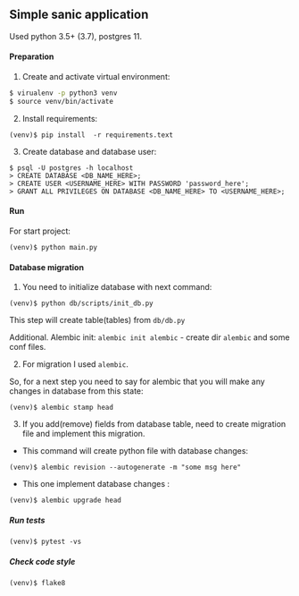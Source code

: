 ## Simple sanic application

Used python 3.5+ (3.7), postgres 11. 

#### Preparation

1. Create and activate virtual environment:

```sh 
$ virualenv -p python3 venv
$ source venv/bin/activate
```

2. Install requirements:
```
(venv)$ pip install  -r requirements.text
```

3. Create database and database user:

```
$ psql -U postgres -h localhost
> CREATE DATABASE <DB_NAME_HERE>;
> CREATE USER <USERNAME_HERE> WITH PASSWORD 'password_here';
> GRANT ALL PRIVILEGES ON DATABASE <DB_NAME_HERE> TO <USERNAME_HERE>;

```

#### Run

For start project:

```
(venv)$ python main.py
```

#### Database migration
1. You need to initialize database with next command:
```
(venv)$ python db/scripts/init_db.py
```
This step will create table(tables) from `db/db.py`

Additional. Alembic init: 
`alembic init alembic` - create dir `alembic` and some conf files.

2. For migration I used `alembic`. 


So, for a next step you need to say for alembic 
that you will make any changes in database from this state:

```
(venv)$ alembic stamp head
```

3. If you add(remove) fields from database table, 
need to create migration file and implement this migration.
- This command will create python file with database changes:
```
(venv)$ alembic revision --autogenerate -m "some msg here"
```

- This one implement database changes : 

```
(venv)$ alembic upgrade head
```


##### Run tests

```
(venv)$ pytest -vs
```

##### Check code style
```
(venv)$ flake8
```
